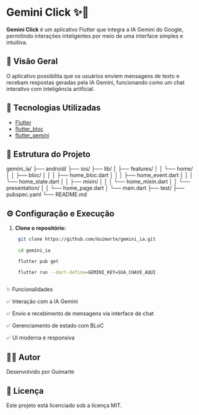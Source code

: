 # Gemini Click ✨🤖

**Gemini Click** é um aplicativo Flutter que integra a IA Gemini do Google, permitindo interações inteligentes por meio de uma interface simples e intuitiva.

## 📱 Visão Geral

O aplicativo possibilita que os usuários enviem mensagens de texto e recebam respostas geradas pela IA Gemini, funcionando como um chat interativo com inteligência artificial.

## 🚀 Tecnologias Utilizadas

- [Flutter](https://flutter.dev)
- [flutter_bloc](https://pub.dev/packages/flutter_bloc)
- [flutter_gemini](https://pub.dev/packages/flutter_gemini)

## 📂 Estrutura do Projeto

gemini_ia/ ├── android/ ├── ios/ ├── lib/ │ ├── features/ │ │ └── home/ │ │ ├── bloc/ │ │ │ ├── home_bloc.dart │ │ │ ├── home_event.dart │ │ │ └── home_state.dart │ │ ├── mixin/ │ │ │ └── home_mixin.dart │ │ └── presentation/ │ │ └── home_page.dart │ └── main.dart ├── test/ ├── pubspec.yaml └── README.md

## ⚙️ Configuração e Execução

1. **Clone o repositório:**

   ```bash
    git clone https://github.com/Guimarte/gemini_ia.git
    
    cd gemini_ia

    flutter pub get

    flutter run --dart-define=GEMINI_KEY=SUA_CHAVE_AQUI
    
✨ Funcionalidades

✅ Interação com a IA Gemini

✅ Envio e recebimento de mensagens via interface de chat

✅ Gerenciamento de estado com BLoC

✅ UI moderna e responsiva

## 🧑‍💻 Autor
Desenvolvido por Guimarte

## 📄 Licença
Este projeto está licenciado sob a licença MIT.
